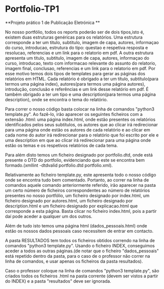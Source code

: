 # Portfolio-TP1
**Projeto prático 1 de Publicação Eletrónica **

No nosso portfólio, todos os reports poderão ser de dois tipos,isto é, existem duas estruturas genéricas para os relatórios. Uma estrutura corresponde a ter um titulo, subtitulo, imagem de capa, autores, informaçao do curso, introducao, estrutura do tipo: questao e respetiva resposta e resolucao, referencias e um link para o relatorio em pdf. A outra estrutura apresenta um titulo, subtitulo, imagem de capa, autores, informaçao do curso, introducao, texto com informacao relevante do assunto do relatorio, imagem final, conclusao, referencias e um link para o relatorio em pdf. Por esse motivo temos dois tipos de templates para gerar as páginas dos relatórios em HTML. Cada relatório é obrigado a ter um título, subtítulo(para termos uma página index), autores(para termos uma página autores), introdução, conclusão e referências e um link desse relatório em pdf. É também obrigado a ter um tipo e uma description(para termos uma página description), onde se encontra o tema do relatório.


Para correr o nosso código basta colocar na linha de comandos "python3 template.py". Ao fazê-lo, irão aparecer os seguintes ficheiros com a extensão .html: uma página index.html, onde estão presentes os relatórios identificados pelos seus subtítulos, os autores que ao clicar irá redirecionar para uma página onde estão os autores de cada relatório e ao clicar em cada nome do autor irá redirecionar para o relatório que foi escrito por ele e uma description em que ao clicar irá redirecionar para uma página onde estão os temas e os respetivos relatórios de cada tema.


Para além disto temos um ficheiro designado por portfolio.dtd, onde está presente o DTD do portfolio, evidenciando que este se encontra bem formado.(xmllint -dtdvalid portfolio.dtd portfolio.xml).


Relativamente ao ficheiro template.py, este apresenta todo o nosso código onde se encontra tudo bem comentado. Portanto, ao correr na linha de comandos aquele comando anteriormente referido, irão aparecer na pasta um certo número de ficheiros correspondentes ao número de relatórios presentes no nosso portfólio, um ficheiro designado por index.html, um ficheiro designado por autores.html, um ficheiro designado por description.html e um ficheiro designado por explicacao.html que corresponde a esta página. Basta clicar no ficheiro index.html, pois a partir daí pode aceder a qualquer um dos outros.


Além de tudo isto temos uma página html (dados_pessoais.html) onde estão os nossos dados pessoais caso necessitem de entrar em contacto.


A pasta RESULTADOS tem todos os ficheiros obtidos correndo na linha de comandos "python3 template.py". Usando o ficheiro INDEX, conseguimos aceder a todos as outras páginas.(de notar que o ficheiro "dados_pessoais" está repetido dentro da pasta, para o caso de o professor não correr na linha de comandos, e usar apenas os ficheiros da pasta resultados).

Caso o professor coloque na linha de comandos "python3 template.py", são criados todos os ficheiros .html  na pasta corrente (devem ser vistos a partir do INDEX) e a pasta "resultados" deve ser ignorada.
